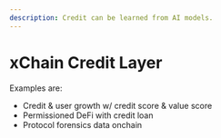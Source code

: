 ```yaml
---
description: Credit can be learned from AI models.
---
```


# xChain Credit Layer

Examples are:

* Credit & user growth w/ credit score & value score​
* Permissioned DeFi with credit loan
* Protocol forensics data onchain
